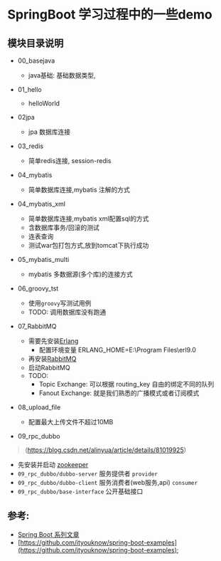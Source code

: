 
# SpringBoot 学习过程中的一些demo

## 模块目录说明
- 00_basejava
  - java基础: 基础数据类型,
- 01_hello
  - helloWorld
- 02jpa
  - jpa 数据库连接
- 03_redis
  - 简单redis连接, session-redis
- 04_mybatis
  - 简单数据库连接,mybatis 注解的方式
- 04_mybatis_xml
  - 简单数据库连接,mybatis xml配置sql的方式
  - 含数据库事务/回滚的测试
  - 连表查询
  - 测试war包打包方式,放到tomcat下执行成功
- 05_mybatis_multi
  - mybatis 多数据源(多个库)的连接方式

- 06_groovy_tst
  - 使用`groovy`写测试用例
  - TODO: 调用数据库没有跑通

- 07_RabbitMQ
  - 需要先安装[Erlang](https://www.erlang.org/downloads)
    - 配置环境变量 ERLANG_HOME=E:\Program Files\erl9.0
  - 再安装[RabbitMQ](https://www.rabbitmq.com/download.html)
  - 启动RabbitMQ
  - TODO:
    - Topic Exchange: 可以根据 routing_key 自由的绑定不同的队列
    - Fanout Exchange: 就是我们熟悉的广播模式或者订阅模式

- 08_upload_file
  - 配置最大上传文件不超过10MB
 
- 09_rpc_dubbo
> (https://blog.csdn.net/alinyua/article/details/81019925)
  - 先安装并启动 [zookeeper](http://mirrors.hust.edu.cn/apache/zookeeper/)
  - `09_rpc_dubbo/dubbo-server` 服务提供者 `provider`
  - `09_rpc_dubbo/dubbo-client` 服务消费者(web服务,api) `consumer`
  - `09_rpc_dubbo/base-interface` 公开基础接口

## 参考: 
- [Spring Boot 系列文章](http://www.ityouknow.com/spring-boot.html)  
- [https://github.com/ityouknow/spring-boot-examples](https://github.com/ityouknow/spring-boot-examples);
